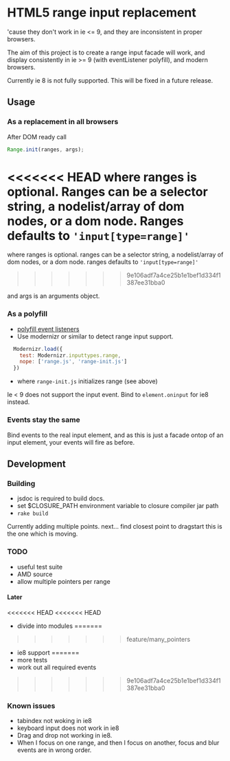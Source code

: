 # HTML5 range input replacement

'cause they don't work in ie <= 9, and they are inconsistent in proper browsers.

The aim of this project is to create a range input facade will work, and display
consistently in ie >= 9 (with eventListener polyfill), and modern browsers.

Currently ie 8 is not fully supported. This will be fixed in a future release.

## Usage

### As a replacement in all browsers

After DOM ready call

```javascript
Range.init(ranges, args);
```

<<<<<<< HEAD
where ranges is optional. Ranges can be a selector string, a nodelist/array of
dom nodes, or a dom node. Ranges defaults to `'input[type=range]'`
=======
where ranges is optional. ranges can be a selector string, a nodelist/array of
dom nodes, or a dom node. ranges defaults to `'input[type=range]'`
>>>>>>> 9e106adf7a4ce25b1e1bef1d334f1387ee31bba0

and args is an arguments object.

### As a polyfill

* [polyfill
  event listeners](https://developer.mozilla.org/en-US/docs/Web/API/EventTarget/addEventListener?redirectlocale=en-US&redirectslug=DOM%2FEventTarget.addEventListener)
* Use modernizr or similar to detect range input support.
```javascript
  Modernizr.load({
    test: Modernizr.inputtypes.range,
    nope: ['range.js', 'range-init.js']
  })
```

* where `range-init.js` initializes range (see above)

Ie < 9 does not support the input event. Bind to `element.oninput` for ie8 instead.

### Events stay the same

Bind events to the real input element, and as this is just a facade ontop of an
input element, your events will fire as before.

## Development

### Building
* jsdoc is required to build docs.
* set $CLOSURE_PATH environment variable to closure compiler jar path
* `rake build`

Currently adding multiple points.
next... find closest point to dragstart
this is the one which is moving.

### TODO

* useful test suite
* AMD source
* allow multiple pointers per range

#### Later

<<<<<<< HEAD
<<<<<<< HEAD
* divide into modules
=======
>>>>>>> feature/many_pointers
* ie8 support
=======
* more tests
* work out all required events
>>>>>>> 9e106adf7a4ce25b1e1bef1d334f1387ee31bba0

### Known issues

* tabindex not woking in ie8
* keyboard input does not work in ie8
* Drag and drop not working in ie8.
* When I focus on one range, and then I focus on another, focus and blur events
  are in wrong order.

